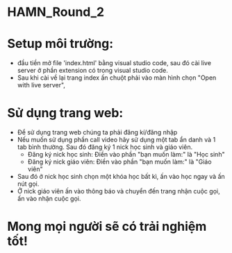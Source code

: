 # HAMN_Round_2

# Setup môi trường:
- đầu tiền mở file 'index.html' bằng visual studio code, sau đó cài live server ở phần extension có trong visual studio code. 
- Sau khi cài về lại trang index ấn chuột phải vào màn hình chọn "Open with live server",

# Sử dụng trang web:
- Để sử dụng trang web chúng ta phải đăng kí/đăng nhập
- Nếu muốn sử dụng phần call video hãy sử dụng một tab ẩn danh và 1 tab bình thường. Sau đó đăng ký 1 nick học sinh và giáo viên.
  + Đăng ký nick học sinh: Điền vào phần "bạn muốn làm:"  là "Học sinh"
  + Đăng ký nick giáo viên: Điền vào phần "bạn muốn làm:"  là "Giáo viên"
- Sau đó ở nick học sinh chọn một khóa học bất kì, ấn vào học ngay và ấn nút gọi.
- Ở nick giáo viên ấn vào thông báo và chuyển đến trang nhận cuộc gọi, ấn vào nhận cuộc gọi.

# Mong mọi người sẽ có trải nghiệm tốt!
